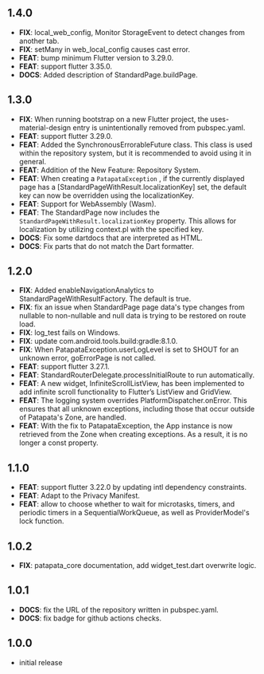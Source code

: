 ## 1.4.0

 - **FIX**: local_web_config, Monitor StorageEvent to detect changes from another tab.
 - **FIX**: setMany in web_local_config causes cast error.
 - **FEAT**: bump minimum Flutter version to 3.29.0.
 - **FEAT**: support flutter 3.35.0.
 - **DOCS**: Added description of StandardPage.buildPage.

## 1.3.0

 - **FIX**: When running bootstrap on a new Flutter project, the uses-material-design entry is unintentionally removed from pubspec.yaml.
 - **FEAT**: support flutter 3.29.0.
 - **FEAT**: Added the SynchronousErrorableFuture class. This class is used within the repository system, but it is recommended to avoid using it in general.
 - **FEAT**: Addition of the New Feature: Repository System.
 - **FEAT**: When creating a `PatapataException` , if the currently displayed page has a [StandardPageWithResult.localizationKey] set, the default key can now be overridden using the localizationKey.
 - **FEAT**: Support for WebAssembly (Wasm).
 - **FEAT**: The StandardPage now includes the `StandardPageWithResult.localizationKey` property. This allows for localization by utilizing context.pl with the specified key.
 - **DOCS**: Fix some dartdocs that are interpreted as HTML.
 - **DOCS**: Fix parts that do not match the Dart formatter.

## 1.2.0

 - **FIX**: Added enableNavigationAnalytics to StandardPageWithResultFactory. The default is true.
 - **FIX**: fix an issue when StandardPage page data's type changes from nullable to non-nullable and null data is trying to be restored on route load.
 - **FIX**: log_test fails on Windows.
 - **FIX**: update com.android.tools.build:gradle:8.1.0.
 - **FIX**: When PatapataException.userLogLevel is set to SHOUT for an unknown error, goErrorPage is not called.
 - **FEAT**: support flutter 3.27.1.
 - **FEAT**: StandardRouterDelegate.processInitialRoute to run automatically.
 - **FEAT**: A new widget, InfiniteScrollListView, has been implemented to add infinite scroll functionality to Flutter’s ListView and GridView.
 - **FEAT**: The logging system overrides PlatformDispatcher.onError. This ensures that all unknown exceptions, including those that occur outside of Patapata's Zone, are handled.
 - **FEAT**: With the fix to PatapataException, the App instance is now retrieved from the Zone when creating exceptions. As a result, it is no longer a const property.

## 1.1.0

 - **FEAT**: support flutter 3.22.0 by updating intl dependency constraints.
 - **FEAT**: Adapt to the Privacy Manifest.
 - **FEAT**: allow to choose whether to wait for microtasks, timers, and periodic timers in a SequentialWorkQueue, as well as ProviderModel's lock function.

## 1.0.2

 - **FIX**: patapata_core documentation, add widget_test.dart overwrite logic.

## 1.0.1

 - **DOCS**: fix the URL of the repository written in pubspec.yaml.
 - **DOCS**: fix badge for github actions checks.

## 1.0.0

- initial release